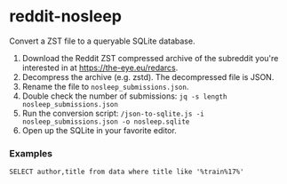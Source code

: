 # reddit-nosleep

Convert a ZST file to a queryable SQLite database.

1. Download the Reddit ZST compressed archive of the subreddit you're interested in at https://the-eye.eu/redarcs.
2. Decompress the archive (e.g. zstd). The decompressed file is JSON.
3. Rename the file to `nosleep_submissions.json`.
4. Double check the number of submissions: `jq -s length nosleep_submissions.json`
5. Run the conversion script: `/json-to-sqlite.js -i nosleep_submissions.json -o nosleep.sqlite`
6. Open up the SQLite in your favorite editor.

### Examples

`SELECT author,title from data where title like '%train%17%'`
